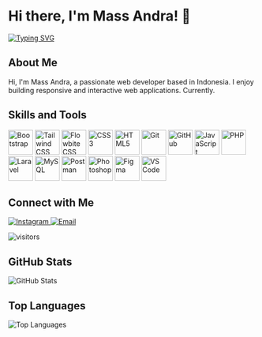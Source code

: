 # Hi there, I'm Mass Andra! 👋

<p align="left">
 <a href="https://git.io/typing-svg"><img src="http://readme-typing-svg.herokuapp.com?font=Poppins&pause=1000&color=000000&width=435&height=30&lines=Hi+there+%F0%9F%91%8B%2C+I'm+Mass+Andra;Love+to+learn+new+things;Still+Learning+and+Growing." alt="Typing SVG" /></a>
</p>

## About Me

Hi, I'm Mass Andra, a passionate web developer based in Indonesia. I enjoy building responsive and interactive web applications. Currently.

## Skills and Tools

<p align="left">
  <img src="https://getbootstrap.com/docs/5.3/assets/brand/bootstrap-logo-shadow.png" alt="Bootstrap" title="Bootstrap" height="50">
  <img src="https://www.vectorlogo.zone/logos/tailwindcss/tailwindcss-icon.svg" alt="Tailwind CSS" title="Tailwind CSS" width="50" height="50">
  <img src="https://flowbite.com/images/logo.svg" alt="Flowbite CSS" title="Flowbite CSS" width="50" height="50">
  <img src="https://upload.wikimedia.org/wikipedia/commons/thumb/6/62/CSS3_logo.svg/120px-CSS3_logo.svg.png" alt="CSS3" title="CSS3" width="50" height="50">
  <img src="https://www.vectorlogo.zone/logos/w3_html5/w3_html5-icon.svg" alt="HTML5" title="HTML5" width="50" height="50">
  <img src="https://www.vectorlogo.zone/logos/git-scm/git-scm-icon.svg" alt="Git" title="Git" width="50" height="50">
  <img src="https://www.vectorlogo.zone/logos/github/github-icon.svg" alt="GitHub" title="GitHub" width="50" height="50">
  <img src="https://upload.wikimedia.org/wikipedia/commons/thumb/6/6a/JavaScript-logo.png/600px-JavaScript-logo.png?20120221235433" alt="JavaScript" title="JavaScript" width="50" height="50">
  <img src="https://www.vectorlogo.zone/logos/php/php-icon.svg" alt="PHP" title="PHP" width="50" height="50">
  <img src="https://laravel.com/img/logomark.min.svg" alt="Laravel" title="Laravel" width="50" height="50">
  <img src="https://www.vectorlogo.zone/logos/mysql/mysql-icon.svg" alt="MySQL" title="MySQL" width="50" height="50">
  <img src="https://www.vectorlogo.zone/logos/getpostman/getpostman-icon.svg" alt="Postman" title="Postman" width="50" height="50">
  <img src="https://www.adobe.com/content/dam/acom/one-console/icons_rebrand/ps_appicon.svg" alt="Photoshop" title="Photoshop" width="50" height="50">
  <img src="https://www.vectorlogo.zone/logos/figma/figma-icon.svg" alt="Figma" title="Figma" width="50" height="50">
  <img src="https://www.vectorlogo.zone/logos/visualstudio_code/visualstudio_code-icon.svg" alt="VS Code" title="VS Code" width="50" height="50">
</p>

## Connect with Me

<p align="left">
  <a href="https://instagram.com/mass_andra05" target="_blank">
    <img src="https://img.shields.io/badge/Instagram-%23E4405F.svg?style=flat&logo=Instagram&logoColor=white" alt="Instagram">
  </a>
  <a href="mailto:deandratisna@gmail.com" target="_blank">
    <img src="https://img.shields.io/badge/Gmail-%23D14836.svg?style=flat&logo=Gmail&logoColor=white" alt="Email">
  </a>
</p>

<p align="left">
  <img src="https://visitor-badge.laobi.icu/badge?page_id=mass-andra05" alt="visitors">
</p>

## GitHub Stats

<p align="left">
  <img src="https://github-readme-stats.vercel.app/api?username=mass-andra05&show_icons=true&theme=algolia" alt="GitHub Stats">
</p>

## Top Languages

<p align="left">
  <img src="https://github-readme-stats.vercel.app/api/top-langs/?username=mass-andra05&layout=compact&theme=algolia" alt="Top Languages">
</p>

